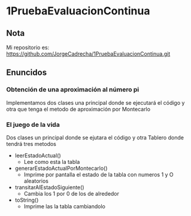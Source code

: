 # 1PruebaEvaluacionContinua

## Nota
Mi repositorio es:  https://github.com/JorgeCadrecha/1PruebaEvaluacionContinua.git

## Enuncidos

### Obtención de una aproximación al número pi
Implementamos dos clases una principal donde se ejecutará el código y  otra que tenga el metodo de aproximación por Montecarlo 

### El juego de la vida
Dos clases un principal donde se ejutara el código y otra Tablero donde tendrá tres metodos
* leerEstadoActual()
  - Lee como esta la tabla
* generarEstadoActualPorMontecarlo()
  - Imprime por pantalla el estado de la tabla con numeros 1 y O aleatorios
* transitarAlEstadoSiguiente()
  - Cambia los 1 por 0 de los de alrededor
* toString()
  - Imprime las la tabla cambiandolo
